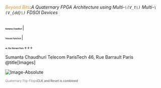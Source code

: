 



###### <span style="color:#e49436">Beyond Bits</span>:A Quaternary FPGA Architecture using Multi-`\(V_t\)` Multi-`\(V_{dd}\)` FDSOI Devices

<span style="font-family:Helvetica Neue; color blue;font-size:0.4em;font-weight:bold"> Sumanta Chaudhuri </b></span>|

<span style="font-family:Helvetica Neue; color blue;font-size:0.4em;font-weight:bold"> Telecom ParisTech </b></span>|

<span style="font-family:Helvetica Neue; color blue;font-size:0.4em; font-weight:bold"> 46, Rue Barrault Paris  </b></span> 
+++
<div>
Sumanta Chaudhuri
Telecom ParisTech
46, Rue Barrault Paris
</div>
@title[Images]


![Image-Absolute](https://perso.telecom-paristech.fr/chaudhur/tmp/4VL_FF.svg)

<span style="color:gray; font-size:0.7em">Quaternary Flip-Flops<b>CLK and Reset is combined</b></span>

